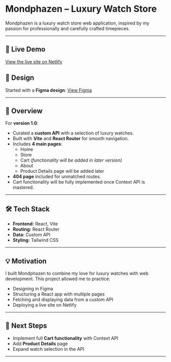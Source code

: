 # Mondphazen – Luxury Watch Store

Mondphazen is a luxury watch store web application, inspired by my passion for professionally and carefully crafted timepieces.

---

## 🚀 Live Demo

[View the live site on Netlify](https://mondphazen.netlify.app/)

## 🎨 Design

Started with a **Figma design**: [View Figma](https://www.figma.com/design/i4nNazaNwsZ5WNZb7NO1Bl/CS50-final-project)

---

## 📖 Overview

For **version 1.0**:

- Curated a **custom API** with a selection of luxury watches.
- Built with **Vite** and **React Router** for smooth navigation.
- Includes **4 main pages**:
  - Home
  - Store
  - Cart _(functionality will be added in later version)_
  - About
  - Product Details page will be added later
- **404 page** included for unmatched routes.
- Cart functionality will be fully implemented once Context API is mastered.

---

## 🛠 Tech Stack

- **Frontend:** React, Vite
- **Routing:** React Router
- **Data:** Custom API
- **Styling:** Tailwind CSS

---

## 💡 Motivation

I built Mondphazen to combine my love for luxury watches with web development. This project allowed me to practice:

- Designing in Figma
- Structuring a React app with multiple pages
- Fetching and displaying data from a custom API
- Deploying a live site on Netlify

---

## 📌 Next Steps

- Implement full **Cart functionality** with Context API
- Add **Product Details** page
- Expand watch selection in the API

---

